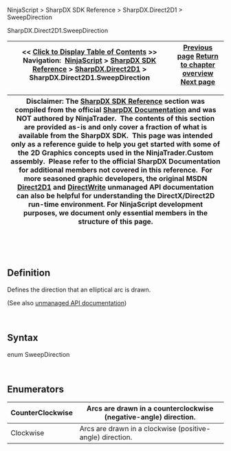 ﻿


NinjaScript \> SharpDX SDK Reference \> SharpDX.Direct2D1 \> SweepDirection






















SharpDX.Direct2D1\.SweepDirection







| \<\< [Click to Display Table of Contents](sharpdx_direct2d1_sweepdirection.md) \>\> **Navigation:**     [NinjaScript](ninjascript.md) \> [SharpDX SDK Reference](sharpdx_sdk_reference.md) \> [SharpDX.Direct2D1](sharpdx_direct2d1.md) \> SharpDX.Direct2D1\.SweepDirection | [Previous page](sharpdx_direct2d1_strokestyleproperties.md) [Return to chapter overview](sharpdx_direct2d1.md) [Next page](sharpdx_directwrite.md) |
| --- | --- |













| Disclaimer: The [SharpDX SDK Reference](sharpdx_sdk_reference.md) section was compiled from the official [SharpDX Documentation](http://sharpdx.org/) and was NOT authored by NinjaTrader.  The contents of this section are provided as\-is and only cover a fraction of what is available from the SharpDX SDK.  This page was intended only as a reference guide to help you get started with some of the 2D Graphics concepts used in the NinjaTrader.Custom assembly.  Please refer to the official SharpDX Documentation for additional members not covered in this reference.  For more seasoned graphic developers, the original MSDN [Direct2D1](https://msdn.microsoft.com/en-us/library/windows/desktop/dd370990.aspx) and [DirectWrite](https://msdn.microsoft.com/en-us/library/windows/desktop/dd368038.aspx) unmanaged API documentation can also be helpful for understanding the DirectX/Direct2D run\-time environment. For NinjaScript development purposes, we document only essential members in the structure of this page. |
| --- |



 


 


## Definition


Defines the direction that an elliptical arc is drawn. 


(See also [unmanaged API documentation](http://msdn.microsoft.com/en-us/library/dd368166.aspx))


 


## Syntax


enum SweepDirection


 


## Enumerators




| CounterClockwise | Arcs are drawn in a counterclockwise (negative\-angle) direction. |
| --- | --- |
| Clockwise | Arcs are drawn in a clockwise (positive\-angle) direction. |










